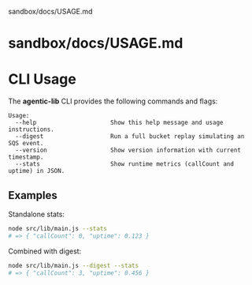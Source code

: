 sandbox/docs/USAGE.md
# sandbox/docs/USAGE.md
# CLI Usage

The **agentic-lib** CLI provides the following commands and flags:

```
Usage:
  --help                     Show this help message and usage instructions.
  --digest                   Run a full bucket replay simulating an SQS event.
  --version                  Show version information with current timestamp.
  --stats                    Show runtime metrics (callCount and uptime) in JSON.
```

## Examples

Standalone stats:
```bash
node src/lib/main.js --stats
# => { "callCount": 0, "uptime": 0.123 }
```

Combined with digest:
```bash
node src/lib/main.js --digest --stats
# => { "callCount": 3, "uptime": 0.456 }
```
